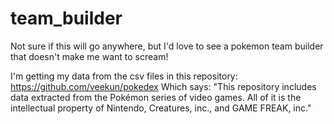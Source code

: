 # team_builder

Not sure if this will go anywhere, but I'd love to see a pokemon team builder that doesn't make me want to scream!

I'm getting my data from the csv files in this repository: https://github.com/veekun/pokedex
Which says:
"This repository includes data extracted from the Pokémon series of video games. 
All of it is the intellectual property of Nintendo, Creatures, inc., and GAME FREAK, inc."
